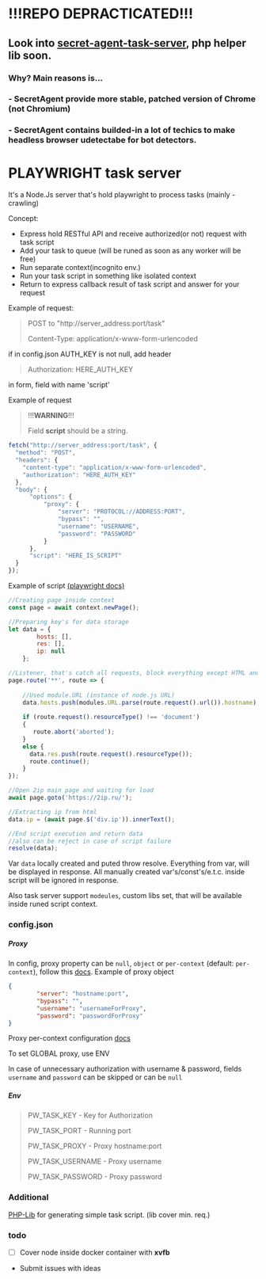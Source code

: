 # !!!REPO DEPRACTICATED!!!
## Look into [secret-agent-task-server](https://github.com/luka-dev/secret-agent-task-server), php helper lib soon.
### Why? Main reasons is...
### - SecretAgent provide more stable, patched version of Chrome (not Chromium)
### - SecretAgent contains builded-in a lot of techics to make headless browser udetectabe for bot detectors.
>
#


# PLAYWRIGHT task server
It's a Node.Js server that's hold playwright to process tasks (mainly - crawling)

Concept:
- Express hold RESTful API and receive authorized(or not) request with task script
- Add your task to queue (will be runed as soon as any worker will be free)
- Run separate context(incognito env.)
- Run your task script in something like isolated context
- Return to express callback result of task script and answer for your request


Example of request:
>POST to "http://server_address:port/task"
>
>Content-Type: application/x-www-form-urlencoded

if in config.json AUTH_KEY is not null, add header
>Authorization: HERE_AUTH_KEY

in form, field with name 'script'

Example of request
>!!!**WARNING**!!!
> 
> Field **script** should be a string.
```js
fetch("http://server_address:port/task", {
  "method": "POST",
  "headers": {
    "content-type": "application/x-www-form-urlencoded",
    "authorization": "HERE_AUTH_KEY"
  },
  "body": {
      "options": {
          "proxy": {
              "server": "PROTOCOL://ADDRESS:PORT", 
              "bypass": "", 
              "username": "USERNAME", 
              "password": "PASSWORD"
          }
      }, 
      "script": "HERE_IS_SCRIPT"
  }
});
```

Example of script [(playwright docs)](https://playwright.dev/)
```js
//Creating page inside context
const page = await context.newPage();

//Preparing key's for data storage
let data = {
        hosts: [],
        res: [],
        ip: null
    };

//Listener, that's catch all requests, block everything except HTML and loging them.
page.route('**', route => {
    
    //Used module.URL (instance of node.js URL)
    data.hosts.push(modules.URL.parse(route.request().url()).hostname);
    
    if (route.request().resourceType() !== 'document') 
    {
       route.abort('aborted');
    }
    else {
      data.res.push(route.request().resourceType());
      route.continue();
    }
});

//Open 2ip main page and waiting for load
await page.goto('https://2ip.ru/');

//Extracting ip from html
data.ip = (await page.$('div.ip')).innerText();

//End script execution and return data
//also can be reject in case of script failure
resolve(data);
``` 
Var `data` locally created and puted throw resolve. Everything from var, will be displayed in response. 
All manually created var's/const's/e.t.c. inside script will be ignored in response.

Also task server support `modeules`, custom libs set, that will be available inside runed script context.

### config.json
##### Proxy
In config, proxy property can be `null`, `object` or `per-context` (default: `per-context`), follow this [docs](https://playwright.dev/docs/api/class-browsertype#browser-type-launch-option-proxy).
Example of proxy object
```json
{
        "server": "hostname:port",
        "bypass": "",
        "username": "usernameForProxy",
        "password": "passwordForProxy"
}
```

Proxy per-context configuration [docs](https://playwright.dev/docs/api/class-browser#browser-new-context-option-proxy)

To set GLOBAL proxy, use ENV

In case of unnecessary authorization with username & password, fields `username` and `password` can be skipped or can be `null`

##### Env

> PW_TASK_KEY - Key for Authorization
> 
> PW_TASK_PORT - Running port
> 
> PW_TASK_PROXY - Proxy hostname:port
> 
> PW_TASK_USERNAME - Proxy username
> 
> PW_TASK_PASSWORD - Proxy password

### Additional
[PHP-Lib](https://github.com/luka-dev/playwright-php) for generating simple task script. (lib cover min. req.)

### todo
- [ ] Cover node inside docker container with **xvfb**
- Submit issues with ideas
